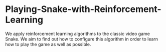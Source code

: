 # Playing-Snake-with-Reinforcement-Learning
We apply reinforcement learning algorithms to the classic video game Snake. We aim to find out how to configure this algorithm in order to learn how to play the game as well as possible.
